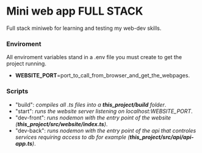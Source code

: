 # Mini web app FULL STACK
Full stack miniweb for learning and testing my web-dev skills.

### Enviroment
All enviroment variables stand in a .env file you must create to get the project running.
+ **WEBSITE_PORT**=port_to_call_from_browser_and_get_the_webpages.

### Scripts
+  "build": *compiles all .ts files into a **this_project/build** folder*.
+  "start": *runs the website server listening on localhost:WEBSITE_PORT*.
+  "dev-front": *runs nodemon with the entry point of the website (**this_project/src/website/index.ts**)*.
+  "dev-back": *runs nodemon with the entry point of the api that controles services requiring access to db for example (**this_project/src/api/api-app.ts**)*.
